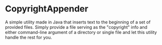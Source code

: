 # CopyrightAppender
A simple utility made in Java that inserts text to the beginning of a set of provided files.
Simply provide a file serving as the "copyright" info and either command-line argument of a directory or single file and let this utility handle the rest for you.
